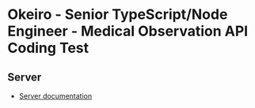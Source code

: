 # Okeiro - Senior TypeScript/Node Engineer - Medical Observation API Coding Test

## Server

- [Server documentation](./api/README.md)
